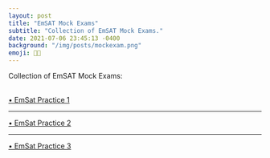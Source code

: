 ```yaml
---
layout: post
title: "EmSAT Mock Exams"
subtitle: "Collection of EmSAT Mock Exams."
date: 2021-07-06 23:45:13 -0400
background: "/img/posts/mockexam.png"
emoji: 🐱‍💻
---
```


<p class="h3">Collection of EmSAT Mock Exams:</p>
<br>

<div class="text-primary">
    <a href="https://forms.office.com/Pages/ResponsePage.aspx?id=ZN_eq0qrBUuqA_TbXZ4ii3DTs-Q02f5LuKmJL7Q6Ua5URDZHRFVRSUFOVkFXVzgwWFc0V1lVNlRHNS4u" target="_blank">
    • EmSat Practice 1
        </a>
    <hr>
    <a href="https://forms.office.com/Pages/ResponsePage.aspx?id=ZN_eq0qrBUuqA_TbXZ4ii3DTs-Q02f5LuKmJL7Q6Ua5UOUgzVFhSMUM5S01DNllLV1RHTlA1VjgxMy4u" target="_blank">
        • EmSat Practice 2
        </a>
    <hr>  
    <a href="https://forms.office.com/Pages/ResponsePage.aspx?id=ZN_eq0qrBUuqA_TbXZ4ii3DTs-Q02f5LuKmJL7Q6Ua5UQ1VITDRPQkQ3VkRYUkxIQTQ4RFlCRUtFVC4u" target="_blank">
        • EmSat Practice 3
        </a>

</div>

<br>
